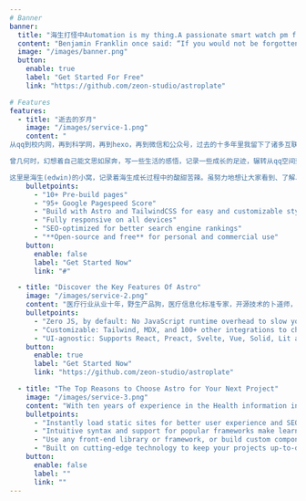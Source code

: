 ```yaml
---
# Banner
banner:
  title: "海生打怪中Automation is my thing.A passionate smart watch pm from China."
  content: "Benjamin Franklin once said: “If you would not be forgotten as soon as you are dead, either write something worth reading, or do something worth writing.”"
  image: "/images/banner.png"
  button:
    enable: true
    label: "Get Started For Free"
    link: "https://github.com/zeon-studio/astroplate"

# Features
features:
  - title: "逝去的岁月"
    image: "/images/service-1.png"
    content: "
从qq到校内网，再到科学网，再到hexo，再到微信和公众号，过去的十多年里我留下了诸多互联网记忆，这次希望能把他们都汇总起来，呈现一个立体的我自己，希望能交到新朋友。

曾几何时，幻想着自己能文思如尿奔，写一些生活的感悟，记录一些成长的足迹，辗转从qq空间到chinaunix再到科学网，种种不适，最终在这里落脚。

这里是海生(edwin)的小窝，记录着海生成长过程中的酸甜苦辣。虽努力地想让大家看到、了解、认识真实的自己，海生却不如自己所想的那般勇敢和自信，这其中或多或少是由于天生的那点自尊、自恋和自卑在作祟。文字总是唯美的，我可爱的朋友们，希望你们能够从这些拙劣的话语中找到一丝丝温暖，感受到一丝丝温馨.如果看了我的碎碎念之后,你有要说话的冲动，请不要过分珍惜你的键盘或者是我的空间 －－ 因为，你是我的朋友。"
    bulletpoints:
      - "10+ Pre-build pages"
      - "95+ Google Pagespeed Score"
      - "Build with Astro and TailwindCSS for easy and customizable styling"
      - "Fully responsive on all devices"
      - "SEO-optimized for better search engine rankings"
      - "**Open-source and free** for personal and commercial use"
    button:
      enable: false
      label: "Get Started Now"
      link: "#"

  - title: "Discover the Key Features Of Astro"
    image: "/images/service-2.png"
    content: "医疗行业从业十年，野生产品狗，医疗信息化标准专家，开源技术的卜道师，半路出家的码畜,离职在家的废物。"
    bulletpoints:
      - "Zero JS, by default: No JavaScript runtime overhead to slow you down."
      - "Customizable: Tailwind, MDX, and 100+ other integrations to choose from."
      - "UI-agnostic: Supports React, Preact, Svelte, Vue, Solid, Lit and more."
    button:
      enable: true
      label: "Get Started Now"
      link: "https://github.com/zeon-studio/astroplate"

  - title: "The Top Reasons to Choose Astro for Your Next Project"
    image: "/images/service-3.png"
    content: "With ten years of experience in the Health information industry, I am a self-taught product dog, an expert in medical informatization standards, a diviner of open-source technology, and a programmer who started halfway. Now I am a waste staying at home after resigning."
    bulletpoints:
      - "Instantly load static sites for better user experience and SEO."
      - "Intuitive syntax and support for popular frameworks make learning and using Astro a breeze."
      - "Use any front-end library or framework, or build custom components, for any project size."
      - "Built on cutting-edge technology to keep your projects up-to-date with the latest web standards."
    button:
      enable: false
      label: ""
      link: ""
---
```

